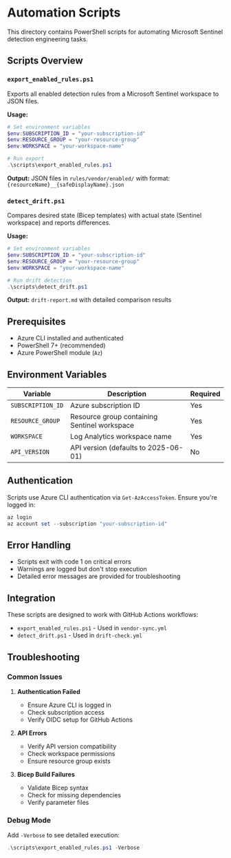 # Automation Scripts

This directory contains PowerShell scripts for automating Microsoft Sentinel detection engineering tasks.

## Scripts Overview

### `export_enabled_rules.ps1`
Exports all enabled detection rules from a Microsoft Sentinel workspace to JSON files.

**Usage:**
```powershell
# Set environment variables
$env:SUBSCRIPTION_ID = "your-subscription-id"
$env:RESOURCE_GROUP = "your-resource-group"
$env:WORKSPACE = "your-workspace-name"

# Run export
.\scripts\export_enabled_rules.ps1
```

**Output:** JSON files in `rules/vendor/enabled/` with format: `{resourceName}__{safeDisplayName}.json`

### `detect_drift.ps1`
Compares desired state (Bicep templates) with actual state (Sentinel workspace) and reports differences.

**Usage:**
```powershell
# Set environment variables
$env:SUBSCRIPTION_ID = "your-subscription-id"
$env:RESOURCE_GROUP = "your-resource-group"
$env:WORKSPACE = "your-workspace-name"

# Run drift detection
.\scripts\detect_drift.ps1
```

**Output:** `drift-report.md` with detailed comparison results

## Prerequisites

- Azure CLI installed and authenticated
- PowerShell 7+ (recommended)
- Azure PowerShell module (`Az`)

## Environment Variables

| Variable | Description | Required |
|----------|-------------|----------|
| `SUBSCRIPTION_ID` | Azure subscription ID | Yes |
| `RESOURCE_GROUP` | Resource group containing Sentinel workspace | Yes |
| `WORKSPACE` | Log Analytics workspace name | Yes |
| `API_VERSION` | API version (defaults to 2025-06-01) | No |

## Authentication

Scripts use Azure CLI authentication via `Get-AzAccessToken`. Ensure you're logged in:

```powershell
az login
az account set --subscription "your-subscription-id"
```

## Error Handling

- Scripts exit with code 1 on critical errors
- Warnings are logged but don't stop execution
- Detailed error messages are provided for troubleshooting

## Integration

These scripts are designed to work with GitHub Actions workflows:

- `export_enabled_rules.ps1` - Used in `vendor-sync.yml`
- `detect_drift.ps1` - Used in `drift-check.yml`

## Troubleshooting

### Common Issues

1. **Authentication Failed**
   - Ensure Azure CLI is logged in
   - Check subscription access
   - Verify OIDC setup for GitHub Actions

2. **API Errors**
   - Verify API version compatibility
   - Check workspace permissions
   - Ensure resource group exists

3. **Bicep Build Failures**
   - Validate Bicep syntax
   - Check for missing dependencies
   - Verify parameter files

### Debug Mode

Add `-Verbose` to see detailed execution:

```powershell
.\scripts\export_enabled_rules.ps1 -Verbose
```
